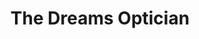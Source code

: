 ---
title: "The Dreams Optician"
url: /brighton/the-dreams-optician-longridge-avenue/
shop: optician
---